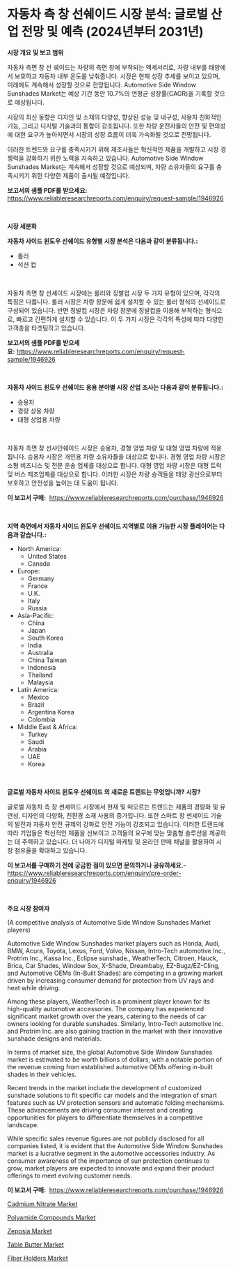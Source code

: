 <p><h1>자동차 측 창 선쉐이드 시장 분석: 글로벌 산업 전망 및 예측 (2024년부터 2031년)</h1></p><p><strong>시장 개요 및 보고 범위</strong></p>
<p><p>자동차 측면 창 선 쉐이드는 차량의 측면 창에 부착되는 액세서리로, 차량 내부를 태양에서 보호하고 자동차 내부 온도를 낮춰줍니다. 시장은 현재 성장 추세를 보이고 있으며, 미래에도 계속해서 성장할 것으로 전망됩니다. Automotive Side Window Sunshades Market는 예상 기간 동안 10.7%의 연평균 성장률(CAGR)을 기록할 것으로 예상됩니다.</p><p>시장의 최신 동향은 디자인 및 소재의 다양성, 향상된 성능 및 내구성, 사용자 친화적인 기능, 그리고 디지털 기술과의 통합이 강조됩니다. 또한 차량 운전자들의 안전 및 편의성에 대한 요구가 높아지면서 시장의 성장 흐름이 더욱 가속화될 것으로 전망됩니다.</p><p>이러한 트렌드와 요구를 충족시키기 위해 제조사들은 혁신적인 제품을 개발하고 시장 경쟁력을 강화하기 위한 노력을 지속하고 있습니다. Automotive Side Window Sunshades Market는 계속해서 성장할 것으로 예상되며, 차량 소유자들의 요구를 충족시키기 위한 다양한 제품이 출시될 예정입니다.</p></p>
<p><strong>보고서의 샘플 PDF를 받으세요:</strong> <a href="https://www.reliableresearchreports.com/enquiry/request-sample/1946926">https://www.reliableresearchreports.com/enquiry/request-sample/1946926</a></p>
<p>&nbsp;</p>
<p><strong>시장 세분화</strong></p>
<p><strong>자동차 사이드 윈도우 선쉐이드 유형별 시장 분석은 다음과 같이 분류됩니다.:</strong></p>
<p><ul><li>롤러</li><li>석션 컵</li></ul></p>
<p>&nbsp;</p>
<p><p>자동차 측면 창 선셰이드 시장에는 롤러와 징발컵 시장 두 가지 유형이 있으며, 각각의 특징은 다릅니다. 롤러 시장은 차량 창문에 쉽게 설치할 수 있는 롤러 형식의 선셰이드로 구성되어 있습니다. 반면 징발컵 시장은 차량 창문에 징발컵을 이용해 부착하는 형식으로, 빠르고 간편하게 설치할 수 있습니다. 이 두 가지 시장은 각각의 특성에 따라 다양한 고객층을 타겟팅하고 있습니다.</p></p>
<p><strong>보고서의 샘플 PDF를 받으세요:</strong>&nbsp;<a href="https://www.reliableresearchreports.com/enquiry/request-sample/1946926">https://www.reliableresearchreports.com/enquiry/request-sample/1946926</a></p>
<p>&nbsp;</p>
<p><strong> 자동차 사이드 윈도우 선쉐이드 응용 분야별 시장 산업 조사는 다음과 같이 분류됩니다.:</strong></p>
<p><ul><li>승용차</li><li>경량 상용 차량</li><li>대형 상업용 차량</li></ul></p>
<p>&nbsp;</p>
<p><p>자동차 측면 창 선샤인쉐이드 시장은 승용차, 경형 영업 차량 및 대형 영업 차량에 적용됩니다. 승용차 시장은 개인용 차량 소유자들을 대상으로 합니다. 경형 영업 차량 시장은 소형 비즈니스 및 전문 운송 업체를 대상으로 합니다. 대형 영업 차량 시장은 대형 트럭 및 버스 제조업체를 대상으로 합니다. 이러한 시장은 차량 승객들을 태양 광선으로부터 보호하고 안전성을 높이는 데 도움이 됩니다.</p></p>
<p><strong>이 보고서 구매:</strong>&nbsp; <a href="https://www.reliableresearchreports.com/purchase/1946926">https://www.reliableresearchreports.com/purchase/1946926</a></p>
<p>&nbsp;</p>
<p><strong>지역 측면에서 자동차 사이드 윈도우 선쉐이드 지역별로 이용 가능한 시장 플레이어는 다음과 같습니다.:</strong></p>
<p><ul>
    <li>
        North America:
        <ul>
            <li>United States</li>
            <li>Canada</li>
        </ul>
    </li>
    <li>
        Europe:
        <ul>
            <li>Germany</li>
            <li>France</li>
            <li>U.K.</li>
            <li>Italy</li>
            <li>Russia</li>
        </ul>
    </li>
    <li>
        Asia-Pacific:
        <ul>
            <li>China</li>
            <li>Japan</li>
            <li>South Korea</li>
            <li>India</li>
            <li>Australia</li>
            <li>China Taiwan</li>
            <li>Indonesia</li>
            <li>Thailand</li>
            <li>Malaysia</li>
        </ul>
    </li>
    <li>
        Latin America:
        <ul>
            <li>Mexico</li>
            <li>Brazil</li>
            <li>Argentina Korea</li>
            <li>Colombia</li>
        </ul>
    </li>
    <li>
        Middle East & Africa:
        <ul>
            <li>Turkey</li>
            <li>Saudi</li>
            <li>Arabia</li>
            <li>UAE</li>
            <li>Korea</li>
        </ul>
    </li>
    </ul></p>
<p>&nbsp;</p>
<p><strong>글로벌 자동차 사이드 윈도우 선쉐이드 의 새로운 트렌드는 무엇입니까? 시장?</strong></p>
<p><p>글로벌 자동차 측 창 썬셰이드 시장에서 현재 및 떠오르는 트렌드는 제품의 경량화 및 유연성, 디자인의 다양화, 친환경 소재 사용의 증가입니다. 또한 스마트 창 썬셰이드 기술의 발전과 자동차 안전 규제의 강화로 안전 기능이 강조되고 있습니다. 이러한 트렌드에 따라 기업들은 혁신적인 제품을 선보이고 고객들의 요구에 맞는 맞춤형 솔루션을 제공하는 데 주력하고 있습니다. 더 나아가 디지털 마케팅 및 온라인 판매 채널을 활용하여 시장 점유율을 확대하고 있습니다.</p></p>
<p><strong>이 보고서를 구매하기 전에 궁금한 점이 있으면 문의하거나 공유하세요.</strong>- <a href="https://www.reliableresearchreports.com/enquiry/pre-order-enquiry/1946926">https://www.reliableresearchreports.com/enquiry/pre-order-enquiry/1946926</a></p>
<p>&nbsp;</p>
<p><strong>주요 시장 참여자</strong></p>
<p><p>(A competitive analysis of Automotive Side Window Sunshades Market players)</p><p>Automotive Side Window Sunshades market players such as Honda, Audi, BMW, Acura, Toyota, Lexus, Ford, Volvo, Nissan, Intro-Tech automotive Inc., Protrim Inc., Kassa Inc., Eclipse sunshade., WeatherTech, Citroen, Hauck, Brica, Car Shades, Window Sox, X-Shade, Dreambaby, EZ-Bugz/EZ-Cling, and Automotive OEMs (In-Built Shades) are competing in a growing market driven by increasing consumer demand for protection from UV rays and heat while driving.</p><p>Among these players, WeatherTech is a prominent player known for its high-quality automotive accessories. The company has experienced significant market growth over the years, catering to the needs of car owners looking for durable sunshades. Similarly, Intro-Tech automotive Inc. and Protrim Inc. are also gaining traction in the market with their innovative sunshade designs and materials.</p><p>In terms of market size, the global Automotive Side Window Sunshades market is estimated to be worth billions of dollars, with a notable portion of the revenue coming from established automotive OEMs offering in-built shades in their vehicles.</p><p>Recent trends in the market include the development of customized sunshade solutions to fit specific car models and the integration of smart features such as UV protection sensors and automatic folding mechanisms. These advancements are driving consumer interest and creating opportunities for players to differentiate themselves in a competitive landscape.</p><p>While specific sales revenue figures are not publicly disclosed for all companies listed, it is evident that the Automotive Side Window Sunshades market is a lucrative segment in the automotive accessories industry. As consumer awareness of the importance of sun protection continues to grow, market players are expected to innovate and expand their product offerings to meet evolving customer needs.</p></p>
<p><strong>이 보고서 구매:</strong>&nbsp;&nbsp;<a href="https://www.reliableresearchreports.com/purchase/1946926">https://www.reliableresearchreports.com/purchase/1946926</a></p>
<p><p><a href="https://artistic-helicopter-ca9.notion.site/Cadmium-Nitrate-Market-Size-Furnishes-Valuable-Information-Encompassing-Market-Share-Market-Trends--19bf4e6d1e9e466289719f9a5bd57cb9">Cadmium Nitrate Market</a></p><p><a href="https://github.com/abdelrhmankishk22/Market-Research-Report-List-3/blob/main/polyamide-compounds-market.md">Polyamide Compounds Market</a></p><p><a href="https://view.publitas.com/reportprime-1/zeposia-market-size-2023-2030-global-industrial-analysis-key-geographical-regions-market-share-top-key-players-product-types-and-forecast-research-report/">Zeposia Market</a></p><p><a href="https://view.publitas.com/reportprime-1/table-butter-market-offer-valuable-insights-into-market-size-market-share-market-trends-and-projections-spanning-from-2024-to-2031/">Table Butter Market</a></p><p><a href="https://issuu.com/reportprime-2/docs/fiber-holders-market-size-2030.pptx">Fiber Holders Market</a></p></p>
